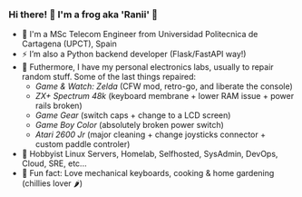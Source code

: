 ### Hi there! 👋 I'm a frog aka 'Ranii' 🐸
- 🔧 I'm a MSc Telecom Engineer from Universidad Politecnica de Cartagena (UPCT), Spain
- ⚡ I’m also a Python backend developer (Flask/FastAPI way!)
- 🤖 Futhermore, I have my personal electronics labs, usually to repair random stuff. Some of the last things repaired: 
  * _Game & Watch: Zelda_ (CFW mod, retro-go, and liberate the console)
  * _ZX+ Spectrum 48k_ (keyboard membrane + lower RAM issue + power rails broken)
  * _Game Gear_ (switch caps + change to a LCD screen)
  * _Game Boy Color_ (absolutely broken power switch)
  * _Atari 2600 Jr_ (major cleaning + change joysticks connector + custom paddle controler)
- 🧰 Hobbyist Linux Servers, Homelab, Selfhosted, SysAdmin, DevOps, Cloud, SRE, etc...
- 🌱 Fun fact: Love mechanical keyboards, cooking & home gardening (chillies lover 🌶️)
